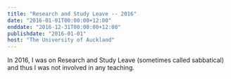 ```yaml
---
title: "Research and Study Leave -- 2016"
date: "2016-01-01T00:00:00+12:00"
enddate: "2016-12-31T00:00:00+12:00"
publishdate: "2016-01-01"
host: "The University of Auckland"
---
```

In 2016, I was on Research and Study Leave (sometimes called sabbatical) and thus I was not involved in any teaching.
